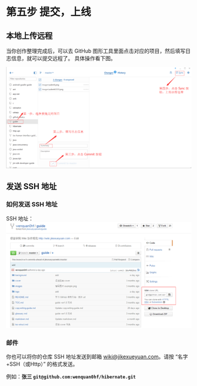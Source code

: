 # 第五步 提交，上线

## 本地上传远程

当你创作整理完成后，可以去 GitHub 图形工具里面点击对应的项目，然后填写日志信息，就可以提交远程了。
具体操作看下图。

![](images/submit.png)

## 发送 SSH 地址

### 如何发送 SSH 地址

SSH 地址：![](images/oper1.png)

### 邮件

你也可以将你的仓库 SSH 地址发送到邮箱 wiki@jikexueyuan.com。请按 “名字+SSH（或Http）” 的格式发送。

例如：**张三 `git@github.com:wenquan0hf/hibernate.git`**


